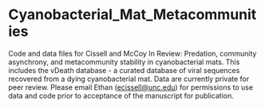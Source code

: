 # Cyanobacterial_Mat_Metacommunities
Code and data files for Cissell and McCoy In Review: Predation, community asynchrony, and metacommunity stability in cyanobacterial mats. 
This includes the vDeath database - a curated database of viral sequences recovered from a dying cyanobacterial mat. Data are currently private for peer review. Please email Ethan (ecissell@unc.edu) for permissions to use data and code prior to acceptance of the manuscript for publication.
